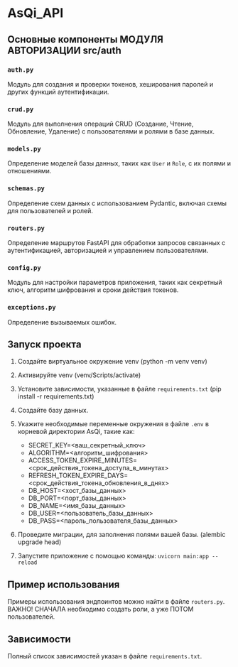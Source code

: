 # AsQi_API



## Основные компоненты МОДУЛЯ АВТОРИЗАЦИИ src/auth

### `auth.py`

Модуль для создания и проверки токенов, хеширования паролей и других функций аутентификации.

### `crud.py`

Модуль для выполнения операций CRUD (Создание, Чтение, Обновление, Удаление) с пользователями и ролями в базе данных.

### `models.py`

Определение моделей базы данных, таких как `User` и `Role`, с их полями и отношениями.

### `schemas.py`

Определение схем данных с использованием Pydantic, включая схемы для пользователей и ролей.

### `routers.py`

Определение маршрутов FastAPI для обработки запросов связанных с аутентификацией, авторизацией и управлением пользователями.

### `config.py`

Модуль для настройки параметров приложения, таких как секретный ключ, алгоритм шифрования и сроки действия токенов.


### `exceptions.py`

Определение вызываемых ошибок.

## Запуск проекта

1. Создайте виртуальное окружение venv (python -m venv venv)
2. Активируйте venv (venv/Scripts/activate)
3. Установите зависимости, указанные в файле `requirements.txt` (pip install -r requirements.txt)
4. Создайте базу данных.
5. Укажите необходимые переменные окружения в файле `.env` в корневой директории AsQi, такие как:

    * SECRET_KEY=<ваш_секретный_ключ>
    * ALGORITHM=<алгоритм_шифрования>
    * ACCESS_TOKEN_EXPIRE_MINUTES=<срок_действия_токена_доступа_в_минутах>
    * REFRESH_TOKEN_EXPIRE_DAYS=<срок_действия_токена_обновления_в_днях>
    * DB_HOST=<хост_базы_данных>
    * DB_PORT=<порт_базы_данных>
    * DB_NAME=<имя_базы_данных>
    * DB_USER=<пользователь_базы_данных>
    * DB_PASS=<пароль_пользователя_базы_данных>

6. Проведите миграции, для заполнения полями вашей базы. (alembic upgrade head)
7. Запустите приложение с помощью команды: `uvicorn main:app --reload`

## Пример использования

Примеры использования эндпоинтов можно найти в файле `routers.py`. ВАЖНО! СНАЧАЛА необходимо создать роли, а уже ПОТОМ пользователей.

## Зависимости

Полный список зависимостей указан в файле `requirements.txt`.